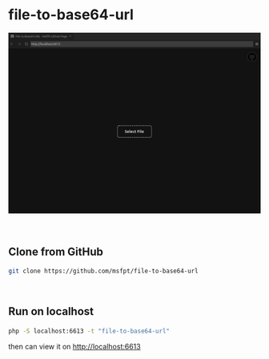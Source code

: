 # file-to-base64-url

![demo](demo.png)

<br>

## Clone from GitHub
```bash
git clone https://github.com/msfpt/file-to-base64-url
```
<br>

## Run on localhost

```bash
php -S localhost:6613 -t "file-to-base64-url"
```

then can view it on [http://localhost:6613](http://localhost:6613)